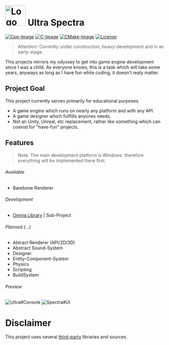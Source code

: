 # <img src="https://github.com/larioteo/ultra/blob/master/Assets/Images/Ultra.png" alt="Logo" width="64"/> Ultra Spectra #

[Cpp-Image]: https://img.shields.io/badge/C%2B%2B-20-blue
[C-Image]: https://img.shields.io/badge/C-11-blue
[CMake-Image]: https://img.shields.io/badge/CMake-1.15-blue
[License-Image]: https://img.shields.io/badge/License-MIT-blue

[Cpp-Url]: https://en.wikipedia.org/wiki/C%2B%2B
[C-Url]: https://en.wikipedia.org/wiki/C_(programming_language)
[CMake-Url]: https://cmake.org/
[License-Url]: https://opensource.org/licenses/MIT

[![Cpp-Image]][Cpp-Url]
[![C-Image]][C-Url]
[![CMake-Image]][CMake-Url]
[![License][License-Image]][License-Url]

> Attention: Currently under construction, heavy-development and in an early-stage.

This projects mirrors my odyssey to get into game engine development since I was a child. As everyone knows, this is a task which will take some years, anyways as long as I have fun while coding, it doesn't realy matter.

## Project Goal ##
This project currently serves primarily for educational purposes.

- A game engine which runs on nearly any platform and with any API.
- A game designer which fullfills anyones needs.
- Not an Unity, Unreal, etc replacement, rather like something which can coexist for "have-fun" projects.

## Features ##
> Note: The main development platform is Windows, therefore everything will be implemented there first.

###### Available ######
- Barebone Renderer

###### Development ######
- [Omnia Library](https://github.com/larioteo/omnia.git) | Sub-Project

###### Planned (...) ######
- Abtract Renderer (API/2D/3D)
- Abstract Sound-System
- Designer
- Entity-Component-System
- Physics
- Scripting
- BuildSystem

###### Preview ######
![Ultra#Console](https://github.com/larioteo/ultra/blob/master/Help/Ultra%23Console.png)
![Spectra#UI](https://github.com/larioteo/ultra/blob/master/Help/Spectra%23UI.png)

# Disclaimer
This project uses several [third-party](Source/3rd-Party/ReadMe.md "3rd-Party") libraries and sources.
